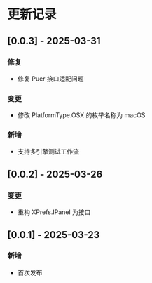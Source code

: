 # 更新记录

## [0.0.3] - 2025-03-31
### 修复
- 修复 Puer 接口适配问题

### 变更
- 修改 PlatformType.OSX 的枚举名称为 macOS

### 新增
- 支持多引擎测试工作流

## [0.0.2] - 2025-03-26
### 变更
- 重构 XPrefs.IPanel 为接口

## [0.0.1] - 2025-03-23
### 新增
- 首次发布
